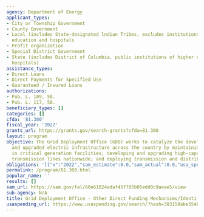 ```yaml
---
agency: Department of Energy
applicant_types:
- City or Township Government
- County Government
- Local (includes State-designated lndian Tribes, excludes institutions of higher
  education and hospitals
- Profit organization
- Special District Government
- State (includes District of Columbia, public institutions of higher education and
  hospitals)
assistance_types:
- Direct Loans
- Direct Payments for Specified Use
- Guaranteed / Insured Loans
authorizations:
- Pub. L. 109, 58.
- Pub. L. 117, 58.
beneficiary_types: []
categories: []
cfda: '81.300'
fiscal_year: '2022'
grants_url: https://grants.gov/search-grants?cfda=81.300
layout: program
objective: The Grid Deployment Office (GDO) works to catalyze the development of new
  and upgraded electric infrastructure across the country by maintaining and investing
  in critical generation facilities; developing and upgrading high-capacity electric
  transmission lines nationwide; and deploying transmission and distribution technologies.
obligations: '[{"x":"2022","sam_estimate":0.0,"sam_actual":0.0,"usa_spending_actual":0.0},{"x":"2023","sam_estimate":0.0,"sam_actual":0.0,"usa_spending_actual":0.0},{"x":"2024","sam_estimate":1452000000.0,"sam_actual":0.0,"usa_spending_actual":0.0}]'
permalink: /program/81.300.html
popular_name: ''
results: []
sam_url: https://sam.gov/fal/60e61824adaf45f785b05edd0c9aeae5/view
sub-agency: N/A
title: Grid Deployment Office - Other Direct Funding Mechanisms/Identified Transactions
usaspending_url: https://www.usaspending.gov/search/?hash=383150abe5546e06083d826f57d5ff17
---
```

